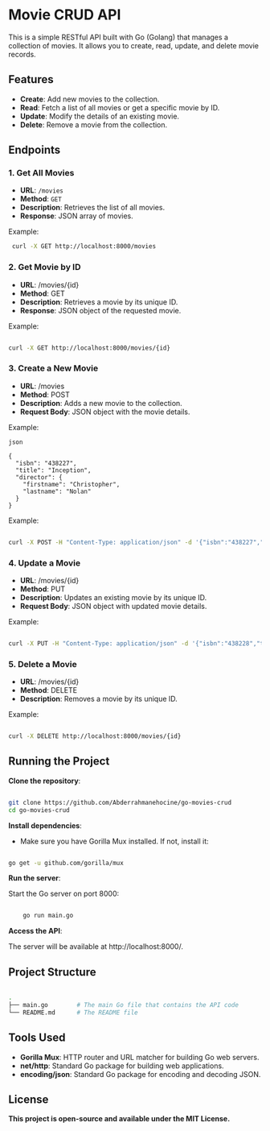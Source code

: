 # Movie CRUD API

This is a simple RESTful API built with Go (Golang) that manages a collection of movies. It allows you to create, read, update, and delete movie records.
## Features

- **Create**: Add new movies to the collection.
- **Read**: Fetch a list of all movies or get a specific movie by ID.
- **Update**: Modify the details of an existing movie.
- **Delete**: Remove a movie from the collection.

## Endpoints
### 1. Get All Movies

   - **URL**: `/movies`
   - **Method**: `GET`
   - **Description**: Retrieves the list of all movies.
   - **Response**: JSON array of movies.

   Example:
   ```bash
    curl -X GET http://localhost:8000/movies
   ```

### 2. Get Movie by ID

  - **URL**: /movies/{id}
  - **Method**: GET
  - **Description**: Retrieves a movie by its unique ID.
  - **Response**: JSON object of the requested movie.

Example:

```bash

curl -X GET http://localhost:8000/movies/{id}
```

### 3. Create a New Movie

 - **URL**: /movies
 - **Method**: POST
 - **Description**: Adds a new movie to the collection.
 - **Request Body**: JSON object with the movie details.

Example:
```
json

{
  "isbn": "438227",
  "title": "Inception",
  "director": {
    "firstname": "Christopher",
    "lastname": "Nolan"
  }
}
```
Example:

```bash

curl -X POST -H "Content-Type: application/json" -d '{"isbn":"438227","title":"Inception","director":{"firstname":"Christopher","lastname":"Nolan"}}' http://localhost:8000/movies
```
### 4. Update a Movie

  - **URL**: /movies/{id}
  - **Method**: PUT
  - **Description**: Updates an existing movie by its unique ID.
  - **Request Body**: JSON object with updated movie details.

Example:

```bash

curl -X PUT -H "Content-Type: application/json" -d '{"isbn":"438228","title":"Interstellar","director":{"firstname":"Christopher","lastname":"Nolan"}}' http://localhost:8000/movies/{id}
```
### 5. Delete a Movie

  - **URL**: /movies/{id}
  -  **Method**: DELETE
  - **Description**: Removes a movie by its unique ID.

Example:

```bash

curl -X DELETE http://localhost:8000/movies/{id}
```
## Running the Project

  **Clone the repository**:

  ```bash

git clone https://github.com/Abderrahmanehocine/go-movies-crud
cd go-movies-crud
```

**Install dependencies**:

- Make sure you have Gorilla Mux installed. If not, install it:

```bash

go get -u github.com/gorilla/mux
```
**Run the server**:

Start the Go server on port 8000:

```bash

    go run main.go
```
  **Access the API**:

  The server will be available at http://localhost:8000/.

## Project Structure

```bash

.
├── main.go        # The main Go file that contains the API code
└── README.md      # The README file
```
## Tools Used

  - **Gorilla Mux**: HTTP router and URL matcher for building Go web servers.
  - **net/http**: Standard Go package for building web applications.
  - **encoding/json**: Standard Go package for encoding and decoding JSON.

## License

**This project is open-source and available under the MIT License.**
